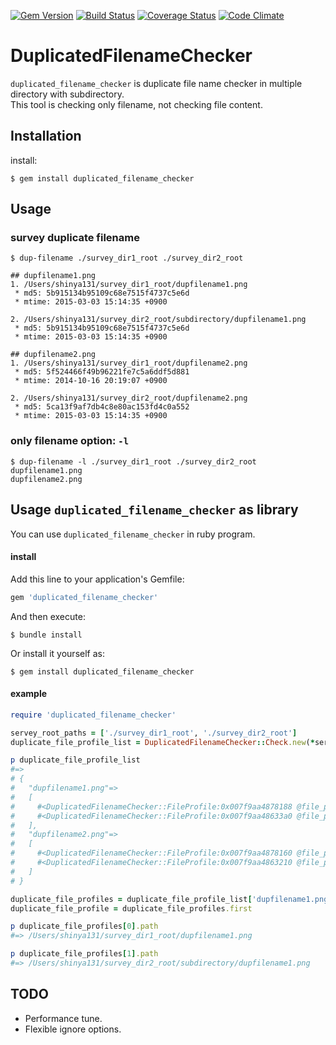 [![Gem Version](https://badge.fury.io/rb/duplicated_filename_checker.svg)](http://badge.fury.io/rb/duplicated_filename_checker)
[![Build Status](https://travis-ci.org/Shinya131/duplicated_filename_checker.svg?branch=master)](https://travis-ci.org/Shinya131/duplicated_filename_checker)
[![Coverage Status](https://coveralls.io/repos/Shinya131/duplicated_filename_checker/badge.svg?branch=master)](https://coveralls.io/r/Shinya131/duplicated_filename_checker?branch=master) 
[![Code Climate](https://codeclimate.com/github/Shinya131/duplicated_filename_checker/badges/gpa.svg)](https://codeclimate.com/github/Shinya131/duplicated_filename_checker)

# DuplicatedFilenameChecker

`duplicated_filename_checker` is duplicate file name checker in multiple directory with subdirectory.  
This tool is checking only filename, not checking file content.

## Installation

install:

    $ gem install duplicated_filename_checker

## Usage
### survey duplicate filename

```
$ dup-filename ./survey_dir1_root ./survey_dir2_root

## dupfilename1.png
1. /Users/shinya131/survey_dir1_root/dupfilename1.png
 * md5: 5b915134b95109c68e7515f4737c5e6d
 * mtime: 2015-03-03 15:14:35 +0900

2. /Users/shinya131/survey_dir2_root/subdirectory/dupfilename1.png
 * md5: 5b915134b95109c68e7515f4737c5e6d
 * mtime: 2015-03-03 15:14:35 +0900

## dupfilename2.png
1. /Users/shinya131/survey_dir1_root/dupfilename2.png
 * md5: 5f524466f49b96221fe7c5a6ddf5d881
 * mtime: 2014-10-16 20:19:07 +0900

2. /Users/shinya131/survey_dir2_root/dupfilename2.png
 * md5: 5ca13f9af7db4c8e80ac153fd4c0a552
 * mtime: 2015-03-03 15:14:35 +0900

```

### only filename option: `-l`
```
$ dup-filename -l ./survey_dir1_root ./survey_dir2_root
dupfilename1.png
dupfilename2.png

```

## Usage `duplicated_filename_checker` as library

You can use `duplicated_filename_checker` in ruby program.

#### install

Add this line to your application's Gemfile:
```ruby
gem 'duplicated_filename_checker'
```

And then execute:

    $ bundle install

Or install it yourself as:

    $ gem install duplicated_filename_checker

#### example
```ruby
require 'duplicated_filename_checker'

servey_root_paths = ['./survey_dir1_root', './survey_dir2_root']
duplicate_file_profile_list = DuplicatedFilenameChecker::Check.new(*servey_root_paths).execute

p duplicate_file_profile_list
#=>
# {
#   "dupfilename1.png"=>
#   [
#     #<DuplicatedFilenameChecker::FileProfile:0x007f9aa4878188 @file_path=...>,
#     #<DuplicatedFilenameChecker::FileProfile:0x007f9aa48633a0 @file_path=...>
#   ],
#   "dupfilename2.png"=>
#   [
#     #<DuplicatedFilenameChecker::FileProfile:0x007f9aa4878160 @file_path=...>,
#     #<DuplicatedFilenameChecker::FileProfile:0x007f9aa4863210 @file_path=...>
#   ]
# }

duplicate_file_profiles = duplicate_file_profile_list['dupfilename1.png']
duplicate_file_profile = duplicate_file_profiles.first

p duplicate_file_profiles[0].path
#=> /Users/shinya131/survey_dir1_root/dupfilename1.png

p duplicate_file_profiles[1].path
#=> /Users/shinya131/survey_dir2_root/subdirectory/dupfilename1.png
```

## TODO
 * Performance tune.
 * Flexible ignore options.